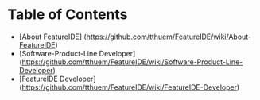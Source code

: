 # Table of Contents

* [About FeatureIDE] (https://github.com/tthuem/FeatureIDE/wiki/About-FeatureIDE)
* [Software-Product-Line Developer] (https://github.com/tthuem/FeatureIDE/wiki/Software-Product-Line-Developer)
* [FeatureIDE Developer] (https://github.com/tthuem/FeatureIDE/wiki/FeatureIDE-Developer)